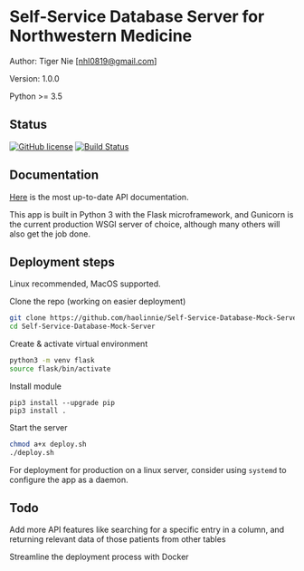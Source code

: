 # Self-Service Database Server for Northwestern Medicine

Author: Tiger Nie [nhl0819@gmail.com]

Version: 1.0.0

Python >= 3.5

## Status

[![GitHub license](https://img.shields.io/badge/license-MIT-blue.svg)](https://github.com/haolinnie/Self-Service-Database-Server/blob/master/LICENSE)
[![Build Status](https://travis-ci.com/haolinnie/Self-Service-Database-Server.svg?branch=master)](https://travis-ci.com/haolinnie/Self-Service-Database-Server)

## Documentation

[Here](https://tigernie.com/ssd_api) is the most up-to-date API documentation.

This app is built in Python 3 with the Flask microframework, and Gunicorn is the current production WSGI server of choice, although many others will also get the job done.


## Deployment steps

Linux recommended, MacOS supported.

Clone the repo (working on easier deployment)

```bash
git clone https://github.com/haolinnie/Self-Service-Database-Mock-Server.git
cd Self-Service-Database-Mock-Server
```

Create & activate virtual environment

```bash
python3 -m venv flask
source flask/bin/activate
```

Install module

```
pip3 install --upgrade pip
pip3 install .
```

Start the server

```bash
chmod a+x deploy.sh
./deploy.sh
```

For deployment for production on a linux server, consider using `systemd` to configure the app as a daemon.


## Todo

Add more API features like searching for a specific entry in a column, and returning relevant data of those patients from other tables

Streamline the deployment process with Docker
